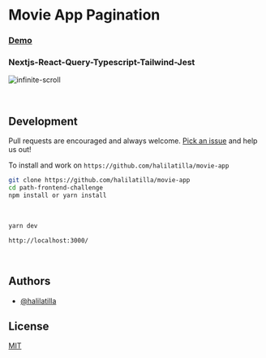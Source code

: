 # Movie App Pagination

### [Demo]()

### **Nextjs-React-Query-Typescript-Tailwind-Jest**

![infinite-scroll]()

<br>

## Development

Pull requests are encouraged and always welcome.
[Pick an issue](https://github.com/halilatilla/path-frontend-challenge/issues)
and help us out!

To install and work on `https://github.com/halilatilla/movie-app`

```bash
git clone https://github.com/halilatilla/movie-app
cd path-frontend-challenge
npm install or yarn install
```

<br>

```bash
yarn dev
```

`http://localhost:3000/`

<br>

## Authors

- [@halilatilla](https://www.github.com/halilatilla)

## License

[MIT](https://choosealicense.com/licenses/mit/)

